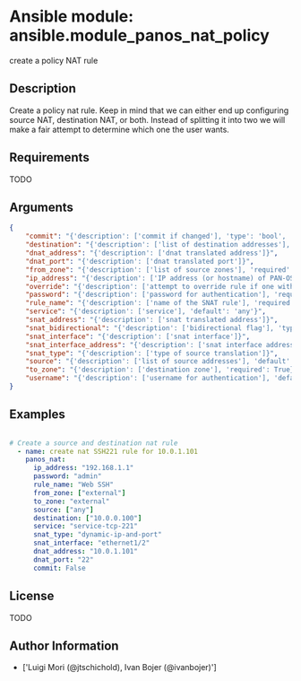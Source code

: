 # Ansible module: ansible.module_panos_nat_policy


create a policy NAT rule

## Description

Create a policy nat rule. Keep in mind that we can either end up configuring source NAT, destination NAT, or both. Instead of splitting it into two we will make a fair attempt to determine which one the user wants.

## Requirements

TODO

## Arguments

``` json
{
    "commit": "{'description': ['commit if changed'], 'type': 'bool', 'default': True}",
    "destination": "{'description': ['list of destination addresses'], 'default': ['any']}",
    "dnat_address": "{'description': ['dnat translated address']}",
    "dnat_port": "{'description': ['dnat translated port']}",
    "from_zone": "{'description': ['list of source zones'], 'required': True}",
    "ip_address": "{'description': ['IP address (or hostname) of PAN-OS device'], 'required': True}",
    "override": "{'description': ['attempt to override rule if one with the same name already exists'], 'type': 'bool', 'default': False}",
    "password": "{'description': ['password for authentication'], 'required': True}",
    "rule_name": "{'description': ['name of the SNAT rule'], 'required': True}",
    "service": "{'description': ['service'], 'default': 'any'}",
    "snat_address": "{'description': ['snat translated address']}",
    "snat_bidirectional": "{'description': ['bidirectional flag'], 'type': 'bool', 'default': False}",
    "snat_interface": "{'description': ['snat interface']}",
    "snat_interface_address": "{'description': ['snat interface address']}",
    "snat_type": "{'description': ['type of source translation']}",
    "source": "{'description': ['list of source addresses'], 'default': ['any']}",
    "to_zone": "{'description': ['destination zone'], 'required': True}",
    "username": "{'description': ['username for authentication'], 'default': 'admin'}",
}
```

## Examples


``` yaml

# Create a source and destination nat rule
  - name: create nat SSH221 rule for 10.0.1.101
    panos_nat:
      ip_address: "192.168.1.1"
      password: "admin"
      rule_name: "Web SSH"
      from_zone: ["external"]
      to_zone: "external"
      source: ["any"]
      destination: ["10.0.0.100"]
      service: "service-tcp-221"
      snat_type: "dynamic-ip-and-port"
      snat_interface: "ethernet1/2"
      dnat_address: "10.0.1.101"
      dnat_port: "22"
      commit: False

```

## License

TODO

## Author Information
  - ['Luigi Mori (@jtschichold), Ivan Bojer (@ivanbojer)']
